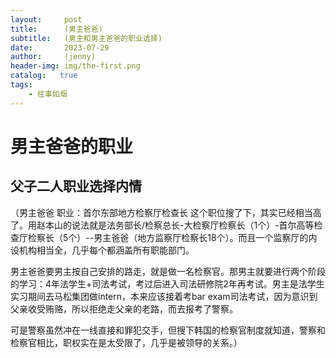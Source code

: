 ```yaml
---
layout:     post
title:      (男主爸爸)
subtitle:   (男主和男主爸爸的职业选择)
date:       2023-07-29
author:     (jenny)
header-img: img/the-first.png
catalog:   true
tags:
    - 往事如烟
---
```

# 男主爸爸的职业
## 父子二人职业选择内情
（男主爸爸
职业：首尔东部地方检察厅检查长
这个职位搜了下，其实已经相当高了。用赵本山的说法就是法务部长/检察总长-大检察厅检察长（1个）-首尔高等检查厅检察长（5个）--男主爸爸（地方监察厅检察长18个）。而且一个监察厅的内设机构相当全，几乎每个都涵盖所有职能部门。

男主爸爸要男主按自己安排的路走，就是做一名检察官。那男主就要进行两个阶段的学习：4年法学生+司法考试，考过后进入司法研修院2年再考试。男主是法学生实习期间去马松集团做intern，本来应该接着考bar exam司法考试，因为意识到父亲收受贿赂，所以拒绝走父亲的老路，而去报考了警察。

可是警察虽然冲在一线直接和罪犯交手，但搜下韩国的检察官制度就知道，警察和检察官相比，职权实在是太受限了，几乎是被领导的关系。）
